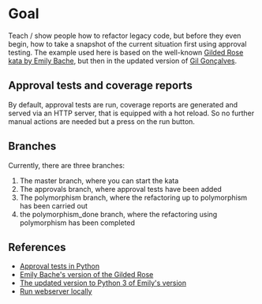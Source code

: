# Goal

Teach / show people how to refactor legacy code, but before they even begin, how to take a snapshot of the current situation first using approval testing. The example used here is based on the well-known [Gilded Rose kata by Emily Bache](https://github.com/emilybache/GildedRose-Refactoring-Kata), but then in the updated version of [Gil Gonçalves](https://github.com/LuRsT/gilded_rose_kata).

## Approval tests and coverage reports

By default, approval tests are run, coverage reports are generated and served via an HTTP server, that is equipped with a hot reload. So no further manual actions are needed but a press on the run button.

## Branches

Currently, there are three branches:

1. The master branch, where you can start the kata
2. The approvals branch, where approval tests have been added
3. The polymorphism branch, where the refactoring up to polymorphism has been carried out
4. the polymorphism_done branch, where the refactoring using polymorphism has been completed

## References

- [Approval tests in Python](https://github.com/approvals/approvaltests.Python)
- [Emily Bache's version of the Gilded Rose](https://github.com/emilybache/GildedRose-Refactoring-Kata)
- [The updated version to Python 3 of Emily's version](https://github.com/LuRsT/gilded_rose_kata)
- [Run webserver locally](https://gist.github.com/willurd/5720255)